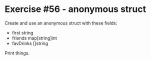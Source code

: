 # Exercise #56 - anonymous struct

Create and use an anonymous struct with these fields:

- first string
- friends map[string]int
- favDrinks []string

Print things.